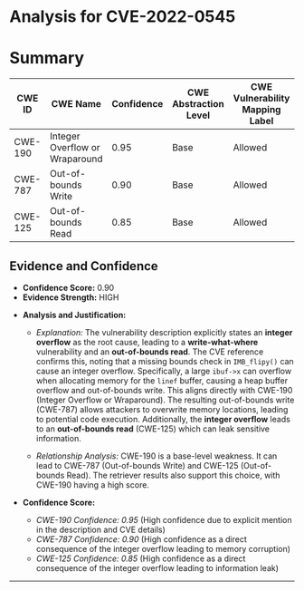 # Analysis for CVE-2022-0545

# Summary
| CWE ID  | CWE Name                        | Confidence | CWE Abstraction Level | CWE Vulnerability Mapping Label | CWE-Vulnerability Mapping Notes |
|---------|---------------------------------|------------|-----------------------|---------------------------------|---------------------------------|
| CWE-190 | Integer Overflow or Wraparound  | 0.95       | Base                  | Allowed                        | Primary CWE                     |
| CWE-787 | Out-of-bounds Write             | 0.90       | Base                  | Allowed                        | Secondary Candidate            |
| CWE-125 | Out-of-bounds Read              | 0.85       | Base                  | Allowed                        | Secondary Candidate            |

## Evidence and Confidence

*   **Confidence Score:** 0.90
*   **Evidence Strength:** HIGH

- **Analysis and Justification:**  
  - *Explanation:* The vulnerability description explicitly states an **integer overflow** as the root cause, leading to a **write-what-where** vulnerability and an **out-of-bounds read**. The CVE reference confirms this, noting that a missing bounds check in `IMB_flipy()` can cause an integer overflow. Specifically, a large `ibuf->x` can overflow when allocating memory for the `linef` buffer, causing a heap buffer overflow and out-of-bounds write. This aligns directly with CWE-190 (Integer Overflow or Wraparound). The resulting out-of-bounds write (CWE-787) allows attackers to overwrite memory locations, leading to potential code execution. Additionally, the **integer overflow** leads to an **out-of-bounds read** (CWE-125) which can leak sensitive information.

  - *Relationship Analysis:* CWE-190 is a base-level weakness. It can lead to CWE-787 (Out-of-bounds Write) and CWE-125 (Out-of-bounds Read). The retriever results also support this choice, with CWE-190 having a high score.

- **Confidence Score:**  
  - *CWE-190 Confidence: 0.95* (High confidence due to explicit mention in the description and CVE details)
  - *CWE-787 Confidence: 0.90* (High confidence as a direct consequence of the integer overflow leading to memory corruption)
  - *CWE-125 Confidence: 0.85* (High confidence as a direct consequence of the integer overflow leading to information leak)

---